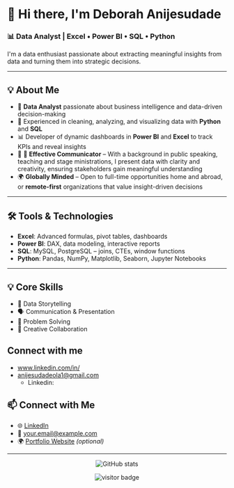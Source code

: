 # 👋 Hi there, I'm Deborah Anijesudade

### 📊 Data Analyst | Excel • Power BI • SQL • Python

I'm a data enthusiast passionate about extracting meaningful insights from data and turning them into strategic decisions.

---

## 💡 About Me

- 🎯 **Data Analyst** passionate about business intelligence and data-driven decision-making  
- 🧠 Experienced in cleaning, analyzing, and visualizing data with **Python** and **SQL**  
- 📊 Developer of dynamic dashboards in **Power BI** and **Excel** to track KPIs and reveal insights  
- 🔁 🎤 **Effective Communicator** – With a background in public speaking, teaching and stage ministrations, I present data with clarity and creativity, ensuring stakeholders gain meaningful understanding  
- 🌍 **Globally Minded** – Open to full-time opportunities home and abroad, or **remote-first** organizations that value insight-driven decisions  

---

## 🛠️ Tools & Technologies

- **Excel**: Advanced formulas, pivot tables, dashboards  
- **Power BI**: DAX, data modeling, interactive reports  
- **SQL**: MySQL, PostgreSQL – joins, CTEs, window functions  
- **Python**: Pandas, NumPy, Matplotlib, Seaborn, Jupyter Notebooks  

---

## 💡 Core Skills

- 📖 Data Storytelling  
- 🗣️ Communication & Presentation  
- 🧩 Problem Solving  
- 🎨 Creative Collaboration

## Connect with me
- www.linkedin.com/in/
- anijesudadeola1@gmail.com
  - Linkedin: 



## 📫 Connect with Me

- 🌐 [LinkedIn](https://www.linkedin.com/in/yourprofile)
- 📧 your.email@example.com
- 🌍 [Portfolio Website](https://yourportfolio.com) *(optional)*

---

<p align="center">
  <img src="https://github-readme-stats.vercel.app/api?username=yourusername&show_icons=true&theme=blueberry" alt="GitHub stats" />
</p>

<p align="center">
  <img src="https://visitor-badge.laobi.icu/badge?page_id=yourusername" alt="visitor badge"/>
</p>
